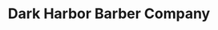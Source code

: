 ---
title: "Dark Harbor Barber Company"
url: /waldoboro/dark-harbor-barber-company/
shop: Friseur
---